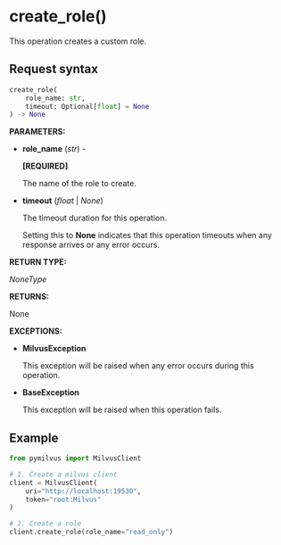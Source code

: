 # create_role()

This operation creates a custom role.

## Request syntax

```python
create_role(
    role_name: str,
    timeout: Optional[float] = None
) -> None
```

**PARAMETERS:**

- **role_name** (*str*) -

    **[REQUIRED]**

    The name of the role to create.

- **timeout** (*float* | *None*)  

    The timeout duration for this operation. 

    Setting this to **None** indicates that this operation timeouts when any response arrives or any error occurs.

**RETURN TYPE:**

*NoneType*

**RETURNS:**

None

**EXCEPTIONS:**

- **MilvusException**

    This exception will be raised when any error occurs during this operation.

- **BaseException**

    This exception will be raised when this operation fails.

## Example

```python
from pymilvus import MilvusClient

# 1. Create a milvus client
client = MilvusClient(
    uri="http://localhost:19530",
    token="root:Milvus"
)

# 2. Create a role
client.create_role(role_name="read_only")
```

